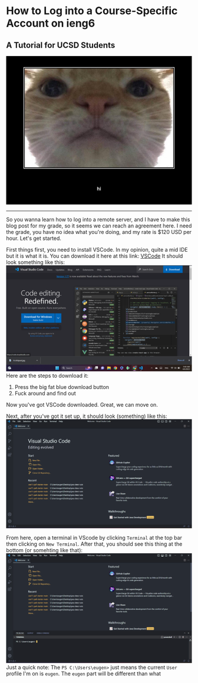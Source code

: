 # How to Log into a Course-Specific Account on ieng6
## A Tutorial for UCSD Students

![Image](https://github.com/Eugene-Myong/cse15l-lab-reports/blob/main/hi%20shitpost.jpg)

---

So you wanna learn how to log into a remote server, and I have to make this blog post for my grade, so it seems we can reach an agreement here. I need the grade, you have no idea what you're doing, and my rate is $120 USD per hour. Let's get started.

First things first, you need to install VSCode. In my opinion, quite a mid IDE but it is what it is. You can download it here at this link: [VSCode](https://code.visualstudio.com/) 
It should look something like this: ![Image](https://github.com/Eugene-Myong/cse15l-lab-reports/blob/main/vsc%20menu%20screenshot.png)
Here are the steps to download it: 
1. Press the big fat blue download button
2. Fuck around and find out

Now you've got VSCode downloaded. Great, we can move on.

Next, after you've got it set up, it should look (something) like this: ![Image](https://github.com/Eugene-Myong/cse15l-lab-reports/blob/main/vsc%20main%20menu%20screenshot.png)

From here, open a terminal in VScode by clicking `Terminal` at the top bar then clicking on `New Terminal`.
After that, you should see this thing at the bottom (or somehting like that): ![Image](https://github.com/Eugene-Myong/cse15l-lab-reports/blob/main/vsc%20terminal%20menu%20screenshot.png)
Just a quick note: The `PS C:\Users\eugen>` just means the current `User` profile I'm on is `eugen`. The `eugen` part will be different than what


